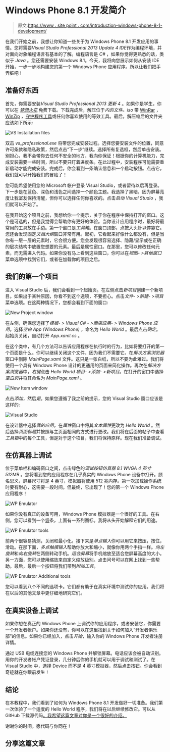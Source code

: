 # Windows Phone 8.1 开发简介

> 原文:[https://www . site point . com/introduction-windows-phone-8-1-development/](https://www.sitepoint.com/introduction-windows-phone-8-1-development/)

在我们开始之前，我想让你知道一些关于为 Windows Phone 8.1 开发应用的事情。您将需要*Visual Studio Professional 2013 Update 4 IDE*作为编程环境，并对面向对象编程语言有基本的了解。编程语言是 *C#* ，如果你觉得更熟悉的话，类似于 *Java* 。您还需要安装 Windows 8.1。今天，我将向您展示如何从安装 IDE 开始，一步一步地构建您的第一个 Windows Phone 应用程序。所以让我们把手弄脏吧！

## 准备好东西

首先，你需要安装*Visual Studio Professional 2013 更新 4* 。如果你是学生，你可以在 *[梦想火花](https://www.dreamspark.com/Product/Product.aspx?productid=93)* 免费下载。下载完成后，解压位于*内的文件。iso* 带 [WinRar](http://www.win-rar.com/download.html?&L=0) ， [WinZip](http://www.winzip.com/win/en/downwz.html) ，[守护程序工具](http://www.daemon-tools.cc/downloads)或任何你喜欢使用的等效工具。最后，解压缩后的文件夹应该如下所示:

![VS Installation files](../Images/c7316742e57b1dc96327e9f87d84589c.png)

双击 *vs_professional.exe* 将带您完成安装过程。选择您要安装文件的位置，同意许可条款和隐私政策，然后点击“下一步”继续。选择所有复选框，然后单击安装。别担心，我不会带你去任何不安全的地方，我向你保证！根据你的计算机能力，完成安装需要一些时间，所以不要只盯着进度条。在此过程中，安装程序可能需要重新启动才能完成安装。完成后，你会看到一条确认信息和一个启动按钮。点击它，我们就可以开始我们的冒险了！

您可能希望使用您的 Microsoft 帐户登录 Visual Studio，或者留待以后再登录。下一步是在蓝色、深色和浅色之间选择一个颜色主题。我选择了黑暗，因为屏幕亮度让我室友保持清醒，但你可以选择任何你喜欢的。点击*启动 Visual Studio* ，我们就可以开始了。

在我开始这个项目之前，我想给你一个提示，关于你在程序中保持打开的窗口。这个是可选的，但是我觉得会帮助你有更好的体验。当你设计应用程序时，最好将最常用的工具放在手边。第一个窗口是*工具箱*。在窗口顶部，点按大头针以停靠它。您还会发现固定*文档大纲*窗口非常有用。起初，它看起来好像什么都没有，但是当你有一层一层的元素时，它会很方便。您会发现很容易选择、隐藏/显示或在正确的层次结构中放置您想要的元素。最后是属性窗口。在那里，您可以修改任何元素，而无需进入代码。如果你没有马上看到这些窗口，你可以在*视图- >其他窗口*菜单选项中找到它们，或者在加载你的项目之后。

## 我们的第一个项目

进入 Visual Studio 后，我们会看到一个起始页。在左侧点击*新项目*创建一个新项目。如果出于某种原因，你看不到这个选项，不要担心。点击*文件- >新建- >项目*菜单选项。在这两种情况下，您都会看到下面的窗口:

![New Project window](../Images/adb1a123926652361c9ab3f3917ed424.png)

在左侧，确保您选择了*模板- > Visual C# - >商店应用- > Windows Phone 应用*。选择*空白 App (Windows Phone)* ，命名为 *Hello World* 。最后点击*确定*。起始页关闭，自动打开 *App.xaml.cs* 。

在这个类中，有几个方法可以告诉应用程序在执行时的行为，比如将要打开的第一个页面是什么。你可以继续关闭这个文件，因为我们不需要它。在*解决方案浏览器*窗口中删除 *MainPage.xaml* 文件。这只是一张白纸，所以不要为此难过。我们将使用一个具有 Windows Phone 设计的更通用的页面来简化操作。再次在*解决方案浏览器*中，*右键*点击 *Hello World 项目- >添加- >新项目*。在打开的窗口中选择*空白页*并将其命名为 *MainPage.xaml* 。

![New Item window](../Images/826d05dc7e45f25f150575da258a4bb8.png)

点击*添加*，然后*是*。如果您遵循了我之前的提示，您的 Visual Studio 窗口应该是这样的:

![Visual Studio](../Images/888248927afe0c3731fea2ed4327890b.png)

在设计器中选择*我的应用*，在*属性*窗口中将其*文本属性*更改为 *Hello World* 。然后选择*页面标题*并按照与主页面相同的方式进行更改。我们将在后面的帖子中查看*工具箱*中的每个工具，但是对于这个项目，我们将保持原样。现在我们准备调试。

## 在仿真器上调试

位于菜单栏和编码窗口之间，点击绿色的*调试按钮仿真器 8.1 WVGA 4 英寸 512MB* 。您将看到您的应用程序在几乎真实的 Windows Phone 设备中打开。顾名思义，屏幕尺寸将是 4 英寸，模拟器将使用 512 兆内存。第一次加载操作系统时要有耐心，这需要一段时间。但最终，它出现了！您的第一个 Windows Phone 应用程序！

![WP Emulator](../Images/130d3d76e64d2995c557db53d018572e.png)

如果你没有真正的设备可用，Windows Phone 模拟器是一个很好的工具。在右侧，您可以看到一个竖条，上面有一系列图标。我将从头开始解释它们的用途。

![WP Emulator tools](../Images/7f3b2adb883a0a50901ee1f92a67cc5e.png)

前两个很容易猜测，关闭和最小化。接下来是*单点输入*你可以用它来按压，按住，滑动。在那下面，*多点触摸输入*帮助你放大和缩小，就像你用两个手指一样。*向左旋转*和*向右旋转*在两侧转动手机。*适合屏幕*将手机缩放至适合您屏幕高度的大小。另一方面，您可以使用缩放来自定义缩放级别。点击问号可以在网上找到一些帮助。最后，最后一个按钮将我们带到*附加工具*。

![WP Emulator Additional tools](../Images/aaa971259971c90fd409d8fbea520ffb.png)

您可以看到八个不同的选项卡。它们都有助于在真实环境中测试你的应用。我们将在以后的其他文章中更仔细地研究它们。

## 在真实设备上调试

如果你想在真正的 Windows Phone 上调试你的应用程序，或者安装它，你需要一个开发者帐户。如果你还没有，你可以在这里找到关于如何加入“开发者俱乐部”的信息。如果你已经加入，点击*开始*，输入你的 Windows Phone 开发者注册详情。

通过 USB 电缆连接您的 Windows Phone 并解锁屏幕。电话应该会被自动识别。用你的开发者帐户凭证登录，几分钟后你的手机就可以用于调试和测试了。在 Visual Studio 中，选择 Device 而不是 4 英寸模拟器，然后点击按钮。你会看到奇迹就在你眼前发生！

## 结论

在本教程中，我们看到了如何为 Windows Phone 8.1 开发做好一切准备。我们第一次体验了一个适度的 Hello World 程序，我们将在以后继续修改它。可以从 GitHub 下载源代码[。我希望这篇文章对你是一个很好的介绍。](https://github.com/sitepoint-editors/HelloWorld_project)

谢谢你的时间。愿代码与你同在！

## 分享这篇文章